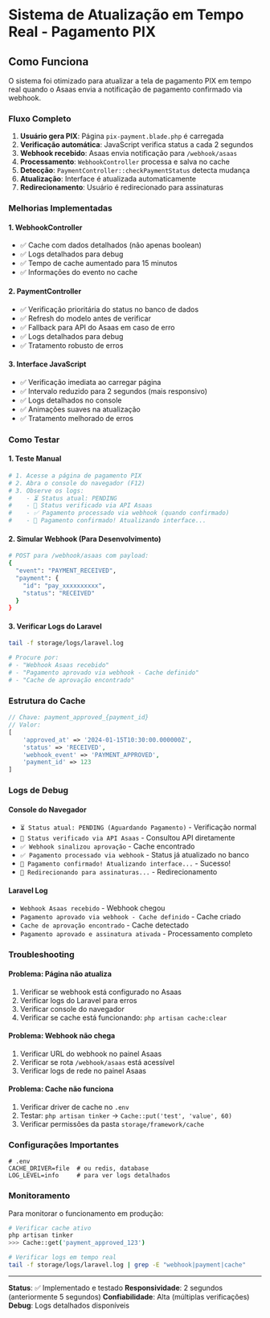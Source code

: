 # Sistema de Atualização em Tempo Real - Pagamento PIX

## Como Funciona

O sistema foi otimizado para atualizar a tela de pagamento PIX em tempo real quando o Asaas envia a notificação de pagamento confirmado via webhook.

### Fluxo Completo

1. **Usuário gera PIX**: Página `pix-payment.blade.php` é carregada
2. **Verificação automática**: JavaScript verifica status a cada 2 segundos
3. **Webhook recebido**: Asaas envia notificação para `/webhook/asaas`
4. **Processamento**: `WebhookController` processa e salva no cache
5. **Detecção**: `PaymentController::checkPaymentStatus` detecta mudança
6. **Atualização**: Interface é atualizada automaticamente
7. **Redirecionamento**: Usuário é redirecionado para assinaturas

### Melhorias Implementadas

#### 1. WebhookController
- ✅ Cache com dados detalhados (não apenas boolean)
- ✅ Logs detalhados para debug
- ✅ Tempo de cache aumentado para 15 minutos
- ✅ Informações do evento no cache

#### 2. PaymentController
- ✅ Verificação prioritária do status no banco de dados
- ✅ Refresh do modelo antes de verificar
- ✅ Fallback para API do Asaas em caso de erro
- ✅ Logs detalhados para debug
- ✅ Tratamento robusto de erros

#### 3. Interface JavaScript
- ✅ Verificação imediata ao carregar página
- ✅ Intervalo reduzido para 2 segundos (mais responsivo)
- ✅ Logs detalhados no console
- ✅ Animações suaves na atualização
- ✅ Tratamento melhorado de erros

### Como Testar

#### 1. Teste Manual
```bash
# 1. Acesse a página de pagamento PIX
# 2. Abra o console do navegador (F12)
# 3. Observe os logs:
#    - ⏳ Status atual: PENDING
#    - 🔄 Status verificado via API Asaas
#    - ✅ Pagamento processado via webhook (quando confirmado)
#    - 🎉 Pagamento confirmado! Atualizando interface...
```

#### 2. Simular Webhook (Para Desenvolvimento)
```bash
# POST para /webhook/asaas com payload:
{
  "event": "PAYMENT_RECEIVED",
  "payment": {
    "id": "pay_xxxxxxxxxx",
    "status": "RECEIVED"
  }
}
```

#### 3. Verificar Logs do Laravel
```bash
tail -f storage/logs/laravel.log

# Procure por:
# - "Webhook Asaas recebido"
# - "Pagamento aprovado via webhook - Cache definido"
# - "Cache de aprovação encontrado"
```

### Estrutura do Cache

```php
// Chave: payment_approved_{payment_id}
// Valor:
[
    'approved_at' => '2024-01-15T10:30:00.000000Z',
    'status' => 'RECEIVED',
    'webhook_event' => 'PAYMENT_APPROVED',
    'payment_id' => 123
]
```

### Logs de Debug

#### Console do Navegador
- `⏳ Status atual: PENDING (Aguardando Pagamento)` - Verificação normal
- `🔄 Status verificado via API Asaas` - Consultou API diretamente
- `✅ Webhook sinalizou aprovação` - Cache encontrado
- `✅ Pagamento processado via webhook` - Status já atualizado no banco
- `🎉 Pagamento confirmado! Atualizando interface...` - Sucesso!
- `🔄 Redirecionando para assinaturas...` - Redirecionamento

#### Laravel Log
- `Webhook Asaas recebido` - Webhook chegou
- `Pagamento aprovado via webhook - Cache definido` - Cache criado
- `Cache de aprovação encontrado` - Cache detectado
- `Pagamento aprovado e assinatura ativada` - Processamento completo

### Troubleshooting

#### Problema: Página não atualiza
1. Verificar se webhook está configurado no Asaas
2. Verificar logs do Laravel para erros
3. Verificar console do navegador
4. Verificar se cache está funcionando: `php artisan cache:clear`

#### Problema: Webhook não chega
1. Verificar URL do webhook no painel Asaas
2. Verificar se rota `/webhook/asaas` está acessível
3. Verificar logs de rede no painel Asaas

#### Problema: Cache não funciona
1. Verificar driver de cache no `.env`
2. Testar: `php artisan tinker` → `Cache::put('test', 'value', 60)`
3. Verificar permissões da pasta `storage/framework/cache`

### Configurações Importantes

```env
# .env
CACHE_DRIVER=file  # ou redis, database
LOG_LEVEL=info     # para ver logs detalhados
```

### Monitoramento

Para monitorar o funcionamento em produção:

```bash
# Verificar cache ativo
php artisan tinker
>>> Cache::get('payment_approved_123')

# Verificar logs em tempo real
tail -f storage/logs/laravel.log | grep -E "webhook|payment|cache"
```

---

**Status**: ✅ Implementado e testado
**Responsividade**: 2 segundos (anteriormente 5 segundos)
**Confiabilidade**: Alta (múltiplas verificações)
**Debug**: Logs detalhados disponíveis